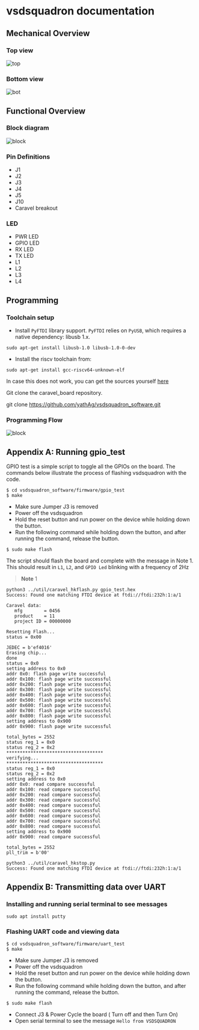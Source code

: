 # vsdsquadron documentation



## Mechanical Overview

### Top view
![top](Resources/s_top.jpg)
### Bottom view
![bot](Resources/s_bot.jpg)

## Functional Overview

### Block diagram
![block](Resources/s_block.jpg)


### Pin Definitions

- J1
- J2
- J3
- J4
- J5
- J10
- Caravel breakout 


### LED 

- PWR LED
- GPIO LED
- RX LED
- TX LED
- L1
- L2
- L3
- L4

## Programming 

### Toolchain setup


- Install `PyFTDI` library support. `PyFTDI` relies on `PyUSB`, which requires a native dependency: libusb 1.x.

```
sudo apt-get install libusb-1.0 libusb-1.0-0-dev
```

- Install the riscv toolchain from:

```
sudo apt-get install gcc-riscv64-unknown-elf
```

In case this does not work, you can get the sources yourself [here](https://github.com/riscv-collab/riscv-gnu-toolchain)

Git clone the caravel_board repository. 

git clone https://github.com/yathAg/vsdsquadron_software.git

### Programming Flow

![block](Resources/flow.jpg)

## Appendix A: Running gpio_test

GPIO test is a simple script to toggle all the GPIOs on the board. The commands below illustrate the process of flashing vsdsquadron with the code.

```
$ cd vsdsquadron_software/firmware/gpio_test
$ make
```
- Make sure Jumper J3 is removed
- Power off the vsdsquadron
- Hold the reset button and run power on the device while holding down the button.
- Run the following command while holding down the button, and after running the command, release the button.

```
$ sudo make flash
```

The script should flash the board and complete with the message in Note 1.
This should result in `L1`, `L2`, and `GPIO Led` blinking with a frequency of 2Hz

>**Note** 1
```
python3 ../util/caravel_hkflash.py gpio_test.hex
Success: Found one matching FTDI device at ftdi://ftdi:232h:1:a/1
 
Caravel data:
   mfg        = 0456
   product    = 11
   project ID = 00000000
 
Resetting Flash...
status = 0x00
 
JEDEC = b'ef4016'
Erasing chip...
done
status = 0x0
setting address to 0x0
addr 0x0: flash page write successful
addr 0x100: flash page write successful
addr 0x200: flash page write successful
addr 0x300: flash page write successful
addr 0x400: flash page write successful
addr 0x500: flash page write successful
addr 0x600: flash page write successful
addr 0x700: flash page write successful
addr 0x800: flash page write successful
setting address to 0x900
addr 0x900: flash page write successful

total_bytes = 2552
status reg_1 = 0x0
status reg_2 = 0x2
************************************
verifying...
************************************
status reg_1 = 0x0
status reg_2 = 0x2
setting address to 0x0
addr 0x0: read compare successful
addr 0x100: read compare successful
addr 0x200: read compare successful
addr 0x300: read compare successful
addr 0x400: read compare successful
addr 0x500: read compare successful
addr 0x600: read compare successful
addr 0x700: read compare successful
addr 0x800: read compare successful
setting address to 0x900
addr 0x900: read compare successful

total_bytes = 2552
pll_trim = b'00'

python3 ../util/caravel_hkstop.py
Success: Found one matching FTDI device at ftdi://ftdi:232h:1:a/1
```

## Appendix B: Transmitting data over UART

### Installing and running serial terminal to see messages 

```
sudo apt install putty
```

### Flashing UART code and viewing data
```
$ cd vsdsquadron_software/firmware/uart_test
$ make
```
- Make sure Jumper J3 is removed
- Power off the vsdsquadron
- Hold the reset button and run power on the device while holding down the button.
- Run the following command while holding down the button, and after running the command, release the button.

```
$ sudo make flash
```

- Connect J3 & Power Cycle the board ( Turn off and then Turn On)
- Open serial terminal to see the message `Hello from VSDSQUADRON`